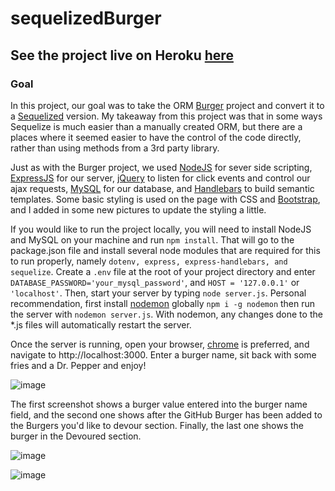 # sequelizedBurger

## See the project live on Heroku [here](https://stormy-chamber-92285.herokuapp.com/)

### Goal

In this project, our goal was to take the ORM [Burger](https://github.com/nevermindthelabel/buger) project and convert it to a [Sequelized](http://docs.sequelizejs.com/) version. My takeaway from this project was that in some ways Sequelize is much easier than a manually created ORM, but there are a places where it seemed easier to have the control of the code directly, rather than using methods from a 3rd party library.

Just as with the Burger project, we used [NodeJS](https://nodejs.org/en/) for sever side scripting, [ExpressJS](https://expressjs.com/) for our server, [jQuery](https://jquery.com/) to listen for click events and control our ajax requests, [MySQL](https://www.mysql.com/) for our database, and [Handlebars](https://handlebarsjs.com/) to build semantic templates. Some basic styling is used on the page with CSS and [Bootstrap](https://getbootstrap.com), and I added in some new pictures to update the styling a little.

If you would like to run the project locally, you will need to install NodeJS and MySQL on your machine and run `npm install`. That will go to the package.json file and install several node modules that are required for this to run properly, namely `dotenv, express, express-handlebars, and sequelize`. Create a `.env` file at the root of your project directory and enter `DATABASE_PASSWORD='your_mysql_password'`, and `HOST = '127.0.0.1'` or `'localhost'`. Then, start your server by typing `node server.js`. Personal recommendation, first install [nodemon](https://nodemon.io/) globally `npm i -g nodemon` then run the server with `nodemon server.js`. With nodemon, any changes done to the \*.js files will automatically restart the server.

Once the server is running, open your browser, [chrome](https://www.google.com/chrome/) is preferred, and navigate to http://localhost:3000. Enter a burger name, sit back with some fries and a Dr. Pepper and enjoy!

![image](https://user-images.githubusercontent.com/10904004/52190194-ef344c00-27fa-11e9-8a09-20277b695f62.png)

The first screenshot shows a burger value entered into the burger name field, and the second one shows after the GitHub Burger has been added to the Burgers you'd like to devour section. Finally, the last one shows the burger in the Devoured section.

![image](https://user-images.githubusercontent.com/10904004/52190254-59e58780-27fb-11e9-88f4-8e8fa328f4c1.png)

![image](https://user-images.githubusercontent.com/10904004/52190411-3111c200-27fc-11e9-9e89-ac4970e1377d.png)
